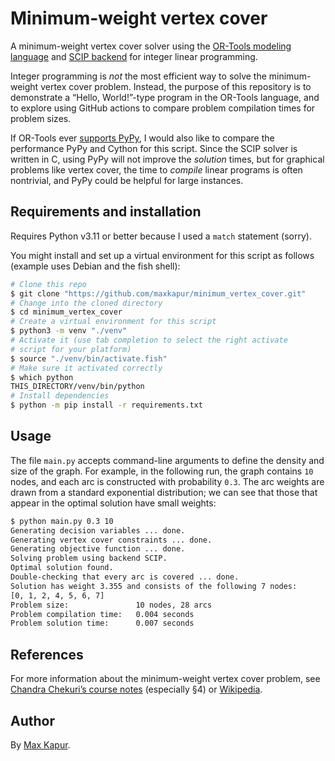 # Minimum-weight vertex cover

A minimum-weight vertex cover solver using the [OR-Tools modeling language](https://developers.google.com/optimization) and [SCIP backend](https://www.scipopt.org/) for integer linear programming.

Integer programming is *not* the most efficient way to solve the minimum-weight vertex cover problem. Instead, the purpose of this repository is to demonstrate a “Hello, World!”-type program in the OR-Tools language, and to explore using GitHub actions to compare problem compilation times for problem sizes.

If OR-Tools ever [supports PyPy](https://github.com/google/or-tools/issues/1346), I would also like to compare the performance PyPy and Cython for this script. Since the SCIP solver is written in C, using PyPy will not improve the *solution* times, but for graphical problems like vertex cover, the time to *compile* linear programs is often nontrivial, and PyPy could be helpful for large instances.

## Requirements and installation

Requires Python v3.11 or better because I used a `match` statement (sorry).

You might install and set up a virtual environment for this script as follows (example uses Debian and the fish shell):

```bash
# Clone this repo
$ git clone "https://github.com/maxkapur/minimum_vertex_cover.git"
# Change into the cloned directory
$ cd minimum_vertex_cover
# Create a virtual environment for this script
$ python3 -m venv "./venv"
# Activate it (use tab completion to select the right activate
# script for your platform)
$ source "./venv/bin/activate.fish"
# Make sure it activated correctly
$ which python
THIS_DIRECTORY/venv/bin/python
# Install dependencies
$ python -m pip install -r requirements.txt
```

## Usage

The file `main.py` accepts command-line arguments to define the density and size of the graph. For example, in the following run, the graph contains `10` nodes, and each arc is constructed with probability `0.3`. The arc weights are drawn from a standard exponential distribution; we can see that those that appear in the optimal solution have small weights:

```bash
$ python main.py 0.3 10
Generating decision variables ... done.
Generating vertex cover constraints ... done.
Generating objective function ... done.
Solving problem using backend SCIP.
Optimal solution found.
Double-checking that every arc is covered ... done.
Solution has weight 3.355 and consists of the following 7 nodes:
[0, 1, 2, 4, 5, 6, 7]
Problem size:               10 nodes, 28 arcs
Problem compilation time:   0.004 seconds
Problem solution time:      0.007 seconds
```

## References

For more information about the minimum-weight vertex cover problem, see [Chandra Chekuri’s course notes](https://courses.engr.illinois.edu/cs583/sp2018/Notes/covering.pdf) (especially §4) or [Wikipedia](https://en.wikipedia.org/wiki/Vertex_cover).

## Author

By [Max Kapur](https://maxkapur.com).
